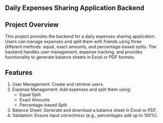 ## Daily Expenses Sharing Application Backend

  ## Project Overview
  This project provides the backend for a daily expenses sharing application. Users can manage expenses and split them with friends using three different methods: equal, exact amounts, and percentage-based splits. The backend handles user management, expense tracking, and provides functionality to generate balance sheets in Excel or PDF formats.

  ## Features
  1. User Management: Create and retrieve users.
  2. Expense Management: Add expenses and split them using:
      - Equal Split
      - Exact Amounts
      - Percentage-based Split
3. Balance Sheet: Generate and download a balance sheet in Excel or PDF.
4. Validation: Ensure input correctness (e.g., percentages add up to 100%).
